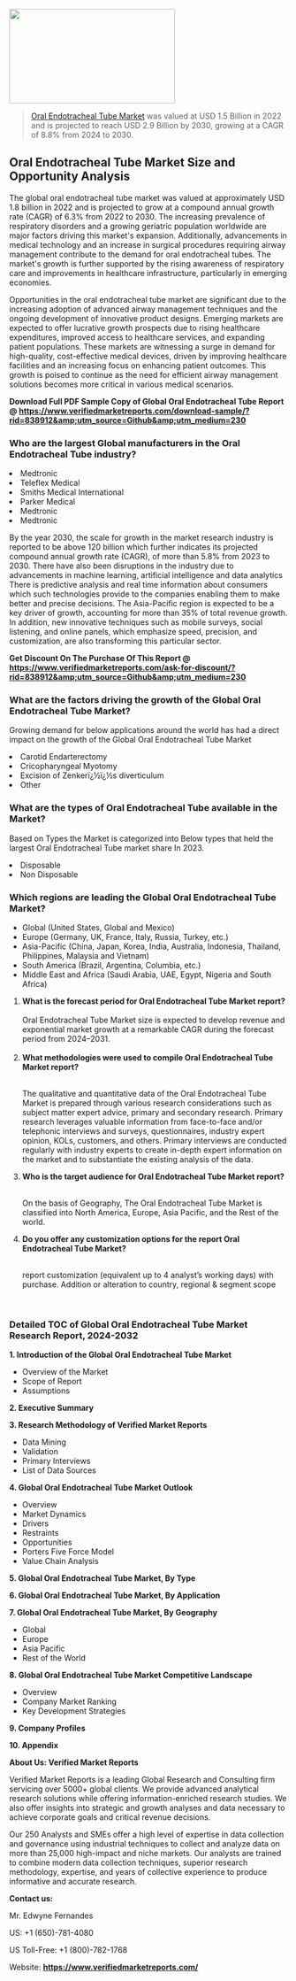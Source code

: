<img src="https://ffe5etoiles.com/wp-content/uploads/2024/12/MST1-300x171.png" alt="" width="300" height="171" class="alignnone size-medium wp-image-20088" /><blockquote><p><p><a href="https://www.verifiedmarketreports.com/download-sample/?rid=838912&utm_source=Github&utm_medium=230" target="_blank">Oral Endotracheal Tube Market</a> was valued at USD 1.5 Billion in 2022 and is projected to reach USD 2.9 Billion by 2030, growing at a CAGR of 8.8% from 2024 to 2030.</p></blockquote><p><h2>Oral Endotracheal Tube Market Size and Opportunity Analysis</h2><p>The global oral endotracheal tube market was valued at approximately USD 1.8 billion in 2022 and is projected to grow at a compound annual growth rate (CAGR) of 6.3% from 2022 to 2030. The increasing prevalence of respiratory disorders and a growing geriatric population worldwide are major factors driving this market's expansion. Additionally, advancements in medical technology and an increase in surgical procedures requiring airway management contribute to the demand for oral endotracheal tubes. The market's growth is further supported by the rising awareness of respiratory care and improvements in healthcare infrastructure, particularly in emerging economies.</p><p>Opportunities in the oral endotracheal tube market are significant due to the increasing adoption of advanced airway management techniques and the ongoing development of innovative product designs. Emerging markets are expected to offer lucrative growth prospects due to rising healthcare expenditures, improved access to healthcare services, and expanding patient populations. These markets are witnessing a surge in demand for high-quality, cost-effective medical devices, driven by improving healthcare facilities and an increasing focus on enhancing patient outcomes. This growth is poised to continue as the need for efficient airway management solutions becomes more critical in various medical scenarios.</p></p><p class=""><strong>Download Full PDF Sample Copy of Global Oral Endotracheal Tube Report @ <a href="https://www.verifiedmarketreports.com/download-sample/?rid=838912&amp;utm_source=Github&amp;utm_medium=230" target="_blank">https://www.verifiedmarketreports.com/download-sample/?rid=838912&amp;utm_source=Github&amp;utm_medium=230</a></strong></p><h3 id="" class="">Who are the largest Global manufacturers in the Oral Endotracheal Tube industry?</h3><p><li>Medtronic</li><li> Teleflex Medical</li><li> Smiths Medical International</li><li> Parker Medical</li><li> Medtronic</li><li> Medtronic</li></p><div class=""><div class="" dir="" data-message-author-role="" data-message-id="" data-message-model-slug=""><div class=""><div class=""><div class=""><div class="" dir="" data-message-author-role="" data-message-id="" data-message-model-slug=""><div class=""><div class=""><p>By the year 2030, the scale for growth in the market research industry is reported to be above 120 billion which further indicates its projected compound annual growth rate (CAGR), of more than 5.8% from 2023 to 2030. There have also been disruptions in the industry due to advancements in machine learning, artificial intelligence and data analytics There is predictive analysis and real time information about consumers which such technologies provide to the companies enabling them to make better and precise decisions. The Asia-Pacific region is expected to be a key driver of growth, accounting for more than 35% of total revenue growth. In addition, new innovative techniques such as mobile surveys, social listening, and online panels, which emphasize speed, precision, and customization, are also transforming this particular sector.</p><p><strong>Get Discount On The Purchase Of This Report @&nbsp; <a href="https://www.verifiedmarketreports.com/ask-for-discount/?rid=838912&amp;utm_source=Github&amp;utm_medium=230" target="_blank">https://www.verifiedmarketreports.com/ask-for-discount/?rid=838912&amp;utm_source=Github&amp;utm_medium=230</a></strong></p></div></div></div></div></div></div></div></div><h3 id="" class="">What are the factors driving the growth of the Global Oral Endotracheal Tube Market?</h3><p id="" class="">Growing demand for below applications around the world has had a direct impact on the growth of the Global Oral Endotracheal Tube Market</p><p id="" class=""><li>Carotid Endarterectomy</li><li> Cricopharyngeal Myotomy</li><li> Excision of Zenkerï¿½ï¿½s diverticulum</li><li> Other</li></p><h3 id="" class="">What are the types of Oral Endotracheal Tube available in the Market?</h3><p id="" class="">Based on Types the Market is categorized into Below types that held the largest Oral Endotracheal Tube market share In 2023.</p><p id="" class=""><li>Disposable</li><li> Non Disposable</li></p><h3 id="" class="">Which regions are leading the Global Oral Endotracheal Tube Market?</h3><ul><li>Global (United States, Global and Mexico)</li><li>Europe (Germany, UK, France, Italy, Russia, Turkey, etc.)</li><li>Asia-Pacific (China, Japan, Korea, India, Australia, Indonesia, Thailand, Philippines, Malaysia and Vietnam)</li><li>South America (Brazil, Argentina, Columbia, etc.)</li><li>Middle East and Africa (Saudi Arabia, UAE, Egypt, Nigeria and South Africa)</li></ul><p><ol><li><strong>What is the forecast period for Oral Endotracheal Tube Market report?<br /></strong><br /><span data-sheets-root="1" data-sheets-value="{&quot;1&quot;:2,&quot;2&quot;:&quot;XXXX size is expected to develop revenue and exponential market growth at a remarkable CAGR during the forecast period from 2024&ndash;2030.&quot;}" data-sheets-userformat="{&quot;2&quot;:12674,&quot;4&quot;:{&quot;1&quot;:2,&quot;2&quot;:16776960},&quot;10&quot;:2,&quot;11&quot;:0,&quot;15&quot;:&quot;Arial&quot;,&quot;16&quot;:12}">Oral Endotracheal Tube Market size is expected to develop revenue and exponential market growth at a remarkable CAGR during the forecast period from 2024&ndash;2031.</span><br /><br /></li><li><strong>What methodologies were used to compile Oral Endotracheal Tube Market report?<br /><br /></strong><p>The qualitative and quantitative data of the&nbsp;Oral Endotracheal Tube Market is prepared through various research considerations such as subject matter expert advice, primary and secondary research. Primary research leverages valuable information from face-to-face and/or telephonic interviews and surveys, questionnaires, industry expert opinion, KOLs, customers, and others. Primary interviews are conducted regularly with industry experts to create in-depth expert information on the market and to substantiate the existing analysis of the data.&nbsp;</p></li><li><strong>Who is the target audience for Oral Endotracheal Tube Market report?<br /><br /></strong><p>On the basis of Geography, The&nbsp;Oral Endotracheal Tube Market is classified into North America, Europe, Asia Pacific, and the Rest of the world.</p></li><li><strong>Do you offer any customization options for the report Oral Endotracheal Tube Market?<br /><br /></strong><p>report customization (equivalent up to 4 analyst&rsquo;s working days) with purchase. Addition or alteration to country, regional &amp; segment scope</p><p>&nbsp;</p></li></ol></p><h3 id="" class="">Detailed TOC of Global Oral Endotracheal Tube Market Research Report, 2024-2032</h3><p id="" class=""><strong>1. Introduction of the Global Oral Endotracheal Tube Market</strong></p><ul><li>Overview of the Market</li><li>Scope of Report</li><li>Assumptions</li></ul><p id="" class=""><strong>2. Executive Summary</strong></p><p id="" class=""><strong>3. Research Methodology of&nbsp;Verified Market Reports</strong></p><ul><li>Data Mining</li><li>Validation</li><li>Primary Interviews</li><li>List of Data Sources</li></ul><p id="" class=""><strong>4. Global Oral Endotracheal Tube Market Outlook</strong></p><ul><li>Overview</li><li>Market Dynamics</li><li>Drivers</li><li>Restraints</li><li>Opportunities</li><li>Porters Five Force Model</li><li>Value Chain Analysis</li></ul><p id="" class=""><strong>5. Global Oral Endotracheal Tube Market, By&nbsp;Type</strong></p><p id="" class=""><strong>6. Global Oral Endotracheal Tube Market, By Application</strong></p><p id="" class=""><strong>7. Global Oral Endotracheal Tube Market, By Geography</strong></p><ul><li>Global</li><li>Europe</li><li>Asia Pacific</li><li>Rest of the World</li></ul><p id="" class=""><strong>8. Global Oral Endotracheal Tube Market Competitive Landscape</strong></p><ul><li>Overview</li><li>Company Market Ranking</li><li>Key Development Strategies</li></ul><p id="" class=""><strong>9. Company Profiles</strong></p><p id="" class=""><strong>10. Appendix</strong></p><p id="" class=""><strong>About Us: Verified Market Reports</strong></p><p id="" class="">Verified Market Reports is a leading Global Research and Consulting firm servicing over 5000+ global clients. We provide advanced analytical research solutions while offering information-enriched research studies. We also offer insights into strategic and growth analyses and data necessary to achieve corporate goals and critical revenue decisions.</p><p id="" class="">Our 250 Analysts and SMEs offer a high level of expertise in data collection and governance using industrial techniques to collect and analyze data on more than 25,000 high-impact and niche markets. Our analysts are trained to combine modern data collection techniques, superior research methodology, expertise, and years of collective experience to produce informative and accurate research.</p><p id="" class=""><strong>Contact us:</strong></p><p id="" class="">Mr. Edwyne Fernandes</p><p id="" class="">US: +1 (650)-781-4080</p><p id="" class="">US Toll-Free: +1 (800)-782-1768</p><p id="" class="">Website: <a target="" data-test-app-aware-link=""><strong>https://www.verifiedmarketreports.com/</strong></a></p>
